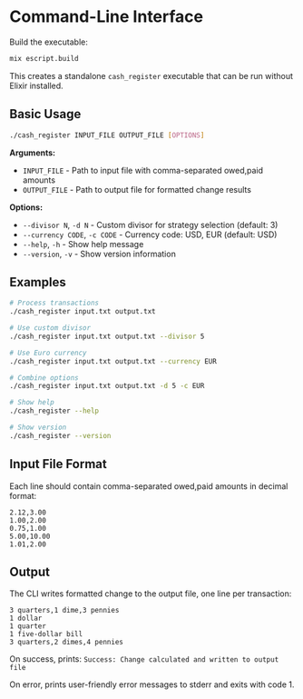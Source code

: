 # Command-Line Interface

Build the executable:

```bash
mix escript.build
```

This creates a standalone `cash_register` executable that can be run without Elixir installed.

## Basic Usage

```bash
./cash_register INPUT_FILE OUTPUT_FILE [OPTIONS]
```

**Arguments:**

- `INPUT_FILE` - Path to input file with comma-separated owed,paid amounts
- `OUTPUT_FILE` - Path to output file for formatted change results

**Options:**

- `--divisor N`, `-d N` - Custom divisor for strategy selection (default: 3)
- `--currency CODE`, `-c CODE` - Currency code: USD, EUR (default: USD)
- `--help`, `-h` - Show help message
- `--version`, `-v` - Show version information

## Examples

```bash
# Process transactions
./cash_register input.txt output.txt

# Use custom divisor
./cash_register input.txt output.txt --divisor 5

# Use Euro currency
./cash_register input.txt output.txt --currency EUR

# Combine options
./cash_register input.txt output.txt -d 5 -c EUR

# Show help
./cash_register --help

# Show version
./cash_register --version
```

## Input File Format

Each line should contain comma-separated owed,paid amounts in decimal format:

```
2.12,3.00
1.00,2.00
0.75,1.00
5.00,10.00
1.01,2.00
```

## Output

The CLI writes formatted change to the output file, one line per transaction:

```
3 quarters,1 dime,3 pennies
1 dollar
1 quarter
1 five-dollar bill
3 quarters,2 dimes,4 pennies
```

On success, prints: `Success: Change calculated and written to output file`

On error, prints user-friendly error messages to stderr and exits with code 1.
